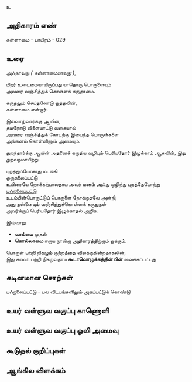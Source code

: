 உ


## அதிகாரம் எண்

கள்ளாமை - பாயிரம் - 029

## உரை

அஃதாவது _( கள்ளாமையாவது )_,  

பிறர் உடைமையாயிருப்பது யாதொரு பொருளையும்  
அவரை வஞ்சித்துக் கொள்ளக் கருதாமை.  

கருதலும் செய்தலோடு ஒத்தலின்,  
கள்ளாமை என்றார்.  

இல்வாழ்வார்க்கு ஆயின்,  
தமரோடு விளையாட்டு வகையால்  
அவரை வஞ்சித்துக் கோடற்கு இயைந்த பொருள்களை  
அங்ஙனம் கொள்ளினும் அமையும்.  

துறந்தார்க்கு ஆயின் 
அதனைக் கருதிய வழியும் பெரியதோர் இழுக்காம்
ஆகலின்,
இது துறவறமாயிற்று.  

புறத்துப்போகாது மடங்கி  
ஒருதலைப்பட்டு   
உயிரையே நோக்கற்பாலதாய அவர் மனம் 
அஃது ஒழிந்து
புறத்தேபோந்து   
[பஃறலைப்பட்டு](https://github.com/anbarasu0504/UyarValluvam/blob/master/%E0%AE%85%E0%AE%A4%E0%AE%BF%E0%AE%95%E0%AE%BE%E0%AE%B0%E0%AE%AE%E0%AF%8D/029.md#%E0%AE%95%E0%AE%9F%E0%AE%BF%E0%AE%A9%E0%AE%AE%E0%AE%BE%E0%AE%A9-%E0%AE%9A%E0%AF%8A%E0%AE%B1%E0%AF%8D%E0%AE%95%E0%AE%B3%E0%AF%8D)   
உடம்பின்பொருட்டுப் பொருளை நோக்குதலே அன்றி,  
அது தன்னையும் வஞ்சித்துக்கொள்ளக் கருதுதல்  
அவர்க்குப் பெரியதோர் இழுக்காதல் அறிக.  

இவ்வாறு 
* **வாய்மை** முதல்  
* **கொல்லாமை** ஈறாய நான்கு அதிகாரத்திற்கும் ஒக்கும்.  

பொருள் பற்றி நிகழும் குற்றத்தை விலக்குகின்றதாகலின்,  
இது காமம் பற்றி நிகழ்வதாய **கூடாவொழுக்கத்தின் பின்** வைக்கப்பட்டது


## கடினமான சொற்கள்

பஃறலைப்பட்டு - பல விடயங்களிலும் அகப்பட்டுக் கொண்டு 


## உயர் வள்ளுவ வகுப்பு காணொளி


## உயர் வள்ளுவ வகுப்பு ஒலி அமைவு 


## கூடுதல் குறிப்புகள்


## ஆங்கில விளக்கம்

